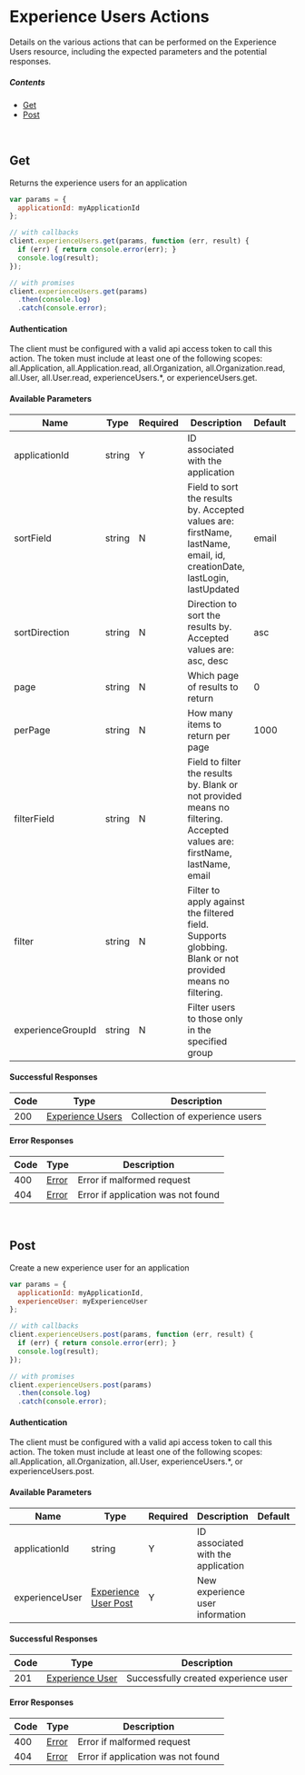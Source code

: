 # Experience Users Actions

Details on the various actions that can be performed on the
Experience Users resource, including the expected
parameters and the potential responses.

##### Contents

*   [Get](#get)
*   [Post](#post)

<br/>

## Get

Returns the experience users for an application

```javascript
var params = {
  applicationId: myApplicationId
};

// with callbacks
client.experienceUsers.get(params, function (err, result) {
  if (err) { return console.error(err); }
  console.log(result);
});

// with promises
client.experienceUsers.get(params)
  .then(console.log)
  .catch(console.error);
```

#### Authentication
The client must be configured with a valid api access token to call this
action. The token must include at least one of the following scopes:
all.Application, all.Application.read, all.Organization, all.Organization.read, all.User, all.User.read, experienceUsers.*, or experienceUsers.get.

#### Available Parameters

| Name | Type | Required | Description | Default | Example |
| ---- | ---- | -------- | ----------- | ------- | ------- |
| applicationId | string | Y | ID associated with the application |  | 575ec8687ae143cd83dc4a97 |
| sortField | string | N | Field to sort the results by. Accepted values are: firstName, lastName, email, id, creationDate, lastLogin, lastUpdated | email | email |
| sortDirection | string | N | Direction to sort the results by. Accepted values are: asc, desc | asc | asc |
| page | string | N | Which page of results to return | 0 | 0 |
| perPage | string | N | How many items to return per page | 1000 | 10 |
| filterField | string | N | Field to filter the results by. Blank or not provided means no filtering. Accepted values are: firstName, lastName, email |  | email |
| filter | string | N | Filter to apply against the filtered field. Supports globbing. Blank or not provided means no filtering. |  | my*user |
| experienceGroupId | string | N | Filter users to those only in the specified group |  | 575ec8687ae143cd83dc4a97 |

#### Successful Responses

| Code | Type | Description |
| ---- | ---- | ----------- |
| 200 | [Experience Users](_schemas.md#experience-users) | Collection of experience users |

#### Error Responses

| Code | Type | Description |
| ---- | ---- | ----------- |
| 400 | [Error](_schemas.md#error) | Error if malformed request |
| 404 | [Error](_schemas.md#error) | Error if application was not found |

<br/>

## Post

Create a new experience user for an application

```javascript
var params = {
  applicationId: myApplicationId,
  experienceUser: myExperienceUser
};

// with callbacks
client.experienceUsers.post(params, function (err, result) {
  if (err) { return console.error(err); }
  console.log(result);
});

// with promises
client.experienceUsers.post(params)
  .then(console.log)
  .catch(console.error);
```

#### Authentication
The client must be configured with a valid api access token to call this
action. The token must include at least one of the following scopes:
all.Application, all.Organization, all.User, experienceUsers.*, or experienceUsers.post.

#### Available Parameters

| Name | Type | Required | Description | Default | Example |
| ---- | ---- | -------- | ----------- | ------- | ------- |
| applicationId | string | Y | ID associated with the application |  | 575ec8687ae143cd83dc4a97 |
| experienceUser | [Experience User Post](_schemas.md#experience-user-post) | Y | New experience user information |  | [Experience User Post Example](_schemas.md#experience-user-post-example) |

#### Successful Responses

| Code | Type | Description |
| ---- | ---- | ----------- |
| 201 | [Experience User](_schemas.md#experience-user) | Successfully created experience user |

#### Error Responses

| Code | Type | Description |
| ---- | ---- | ----------- |
| 400 | [Error](_schemas.md#error) | Error if malformed request |
| 404 | [Error](_schemas.md#error) | Error if application was not found |
